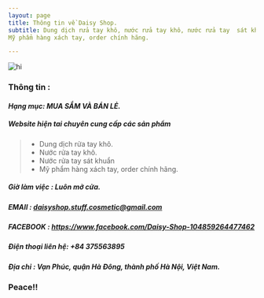 ```yaml
---
layout: page
title: Thông tin về Daisy Shop.
subtitle: Dung dịch rửa tay khô, nước rửa tay khô, nước rửa tay  sát khuẩn.
Mỹ phẩm hàng xách tay, order chính hãng.

---
```

![hi](img/calm-down.png)

### Thông tin :

####  _Hạng mục: MUA SẮM VÀ BÁN LẺ._

##### _Website hiện tai chuyên cung cấp các sản phẩm_
  > - Dung dịch rửa tay khô.
  > - Nước rửa tay khô.
  > - Nước rửa tay  sát khuẩn
  > - Mỹ phẩm hàng xách tay, order chính hãng.

##### Giờ làm việc : Luôn mở cửa.


##### EMAIl : daisyshop.stuff.cosmetic@gmail.com

##### FACEBOOK : https://www.facebook.com/Daisy-Shop-104859264477462

##### Điện thoại liên hệ: +84 375563895

##### Địa chỉ : Vạn Phúc, quận Hà Đông, thành phố Hà Nội, Việt Nam. 





 
 ### Peace!!
 
